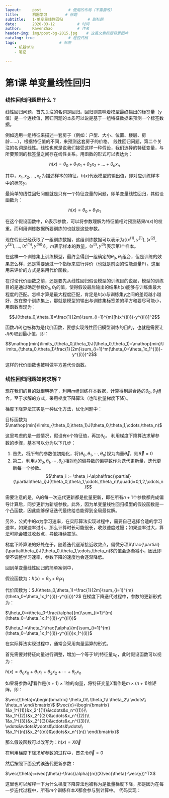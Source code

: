 ```yaml
---
layout:     post  			# 使用的布局（不需要改）
title:      机器学习		# 标题 
subtitle:   1-单变量线性回归    		# 副标题
date:       2020-03-12			# 时间
author:     RavenZhao	 		# 作者
header-img: img/post-bg-2015.jpg 	# 这篇文章标题背景图片
catalog: true 				# 是否归档
tags:					# 标签
    - 机器学习
    - 笔记

---
```


# 第1课 单变量线性回归

### 线性回归问题是什么？
线性回归问题，首先关注的名词是回归。回归则意味着模型最终输出的标签量（y值）是一个连续值，回归问题的本质可以说是基于一组特征数据来预测一个标签数据。

例如选用一组特征来描述一套房子（例如：户型、大小、位置、楼层、房龄……），根据特征值的不同，来预测这套房子的价格。
线性回归问题，第二个关注的名词是线性。线性也就是说我们接受这样一种假设，我们选择的特征变量，与所要预测的标签量之间存在线性关系。用函数的形式可以表达为：

$$h(x)=\theta_0+\theta_1x_1+\theta_2x_2+\ldots+\theta_nx_n$$

其中，${x_1,x_2,\ldots,x_n}$为描述样本的特征，$h(x)$代表模型的输出值，即对应训练样本中的标签$y$。

最简单的线性回归问题就是只有一个特征变量的问题，即单变量线性回归，其假设函数为：

$$h(x)=\theta_0+\theta_1x_1$$

在这个假设函数中，$\theta_i$表示参数，可以将参数理解为特征值相对预测结果$h(x)$的权重。而利用训练数据所要训练的也就是这些参数。

现在假设已经获取了一组训练数据，这组训练数据可以表示为$\{(x^{(1)},y^{(1)}),(x^{(2)},y^{(2)}),\ldots,(x^{(m)},y^{(m)})\}$，$m$表示样本的数量，$(x^{(i)},y^{(i)})$表示第$i$个样本。

在这样一个训练集上训练模型，最终会得到一组确定的$\theta_0,\theta_1$组合，但是训练的效果怎么样，还是需要通过一个指标来进行评价（也就是前面的性能测量P）。这里用来评价的方式是采用代价函数。

在讨论代价函数之前，还是要先从线性回归假设模型的训练目的说起，模型的训练目的是通过确定参数$\theta_0,\theta_1$的值，使得假设最后输出的结果$h(x)$能够与训练集最大程度的匹配。怎样才算是最大程度匹配，肯定是$h(x)$与训练集$y$之间的差距越小越好，放在整个训练集上，那就是模型的输出与训练集标签差的平方和要尽可能小，用函数表现为：

$$J(\theta_0,\theta_1)=\frac{1}{2m}\sum_{i=1}^{m}[h(x^{(i)})-y^{(i)}]^2$$

函数$J(\theta)$也被称为是代价函数，要想实现线性回归模型训练的目的，也就是需要让$J(\theta)$取到最小值，即：

$$\mathop{min}\limits_{\theta_0,\theta_1}J(\theta_0,\theta_1)=\mathop{min}\limits_{\theta_0,\theta_1}\frac{1}{2m}\sum_{i=1}^m(\theta_0+\theta_1x_1^{(i)}-y^{(i)})^2$$

这样的代价函数也被叫做平方差代价函数。

### 线性回归问题如何求解？
现在我们的目的就很明确了，利用$m$组训练样本数据，计算得到最合适的$\theta_0,\theta_1$组合。至于求解的方式，采用梯度下降算法（也叫批量梯度下降）。

梯度下降算法其实是一种优化方法，优化问题中：

目标函数为$\mathop{min}\limits_{\theta_0,\theta_1}J(\theta_0,\theta_1,\cdots,\theta_n)$

这里考虑的是一般情况，假设有$n$个特征值，再加$\theta_0$。
利用梯度下降算法求解参数的步骤，基本可以分为以下几步：

1. 首先，将所有的参数值初始化，将$(\theta_0,\theta_1,\cdots,\theta_n)$视为向量$\vec{\theta}$，则$\vec{\theta}=0$
2. 第二，利用$J(\theta_0,\theta_1,\cdots,\theta_n)$相对$\theta_i$的偏导数的偏导数作为迭代更新量，迭代更新每一个参数。
$$\theta_i := \theta_i-\alpha\frac{\partial}{\partial\theta_i}J(\theta_0,\theta_1,\cdots,\theta_n)\quad(i=0,1,2,\cdots,n)$$

需要注意的是，$\theta_i$的每一次迭代更新都是批量更新，即在所有$n+1$个参数都完成偏导计算后，同步更新为新版参数。此外，因为单变量线性回归模型的假设函数是一个凸函数，因此能够保证迭代最终给总能得到全局最优解。

另外，公式中的$\alpha$为学习速率，在实际算法实现过程中，需要自己选择合适的学习速率，如果速率过小，那么计算时长可能很长，收敛速度过慢；如果速率过大，算法可能会错过收敛点，导致持续震荡。

梯度下降算法的好处在于，随着迭代逐渐接近收敛点，偏微分项$\frac{\partial}{\partial\theta_i}J(\theta_0,\theta_1,\cdots,\theta_n)$的值会逐渐减小，因此即使不调整学习速率，参数下降的速度也会逐渐降低。

回到单变量线性回归的简单案例中，

假设函数为：$h(x)=\theta_0+\theta_1x_1$

代价函数为：$J(\theta_0,\theta_1)=\frac{1}{2m}\sum_{i=1}^{m}(\theta_0+\theta_1x_1^{(i)}-y^{(i)})^2$
在梯度下降迭代过程中，参数的更新形式为：

$\theta_0:=\theta_0-\frac{\alpha}{m}\sum_{i=1}^{m}(\theta_0+\theta_1x_1^{(i)}-y^{(i)})$

$\theta_1:=\theta_1-\frac{\alpha}{m}\sum_{i=1}^{m}(\theta_0+\theta_1x_1^{(i)}-y^{(i)})x_1^{(i)}$

在实际算法实现过程中，通常会采用向量运算的形式。

首先需要对特征向量进行调整，增加一个等于1的特征量$x_0$，此时假设函数可以视为：

$h(x)=\theta_0x_0+\theta_1x_1+\theta_2x_2+\cdots+\theta_nx_n$

如果将参数$\vec{\theta}$看作是$(n+1)\times1$维的向量，将特征变量$X$看作是$m\times(n+1)$维矩阵，即：

$\vec{\theta}=\begin{bmatrix}
\theta_0\\
\theta_1\\
\theta_2\\
\vdots\\
\theta_n    
\end{bmatrix}$
$\vec{x}=\begin{bmatrix}
1&x_1^{(1)}&x_2^{(1)}&\cdots&x_n^{(1)}\\
1&x_1^{(2)}&x_2^{(2)}&\cdots&x_n^{(2)}\\
1&x_1^{(3)}&x_2^{(3)}&\cdots&x_n^{(3)}\\
\vdots&\vdots&\vdots&\ddots&\vdots\\
1&x_1^{(n)}&x_2^{(n)}&\cdots&x_n^{(n)}    
\end{bmatrix}$

那么假设函数可以改写为：$h(x)=X\vec{\theta}$

在利用梯度下降求解参数的过程中，首先令$\vec{\theta}=0$

然后按照下面公式诶迭代更新参数：

$\vec{\theta}:=\vec{\theta}-\frac{\alpha}{m}(X\vec{\theta}-\vec{y})^TX$

这里也可以解释一下为什么梯度下降算法也被称为是批量梯度下降，那是因为在每一步迭代过程中，所有$m$个训练样本$X$都会参与到计算中。
代码实现：